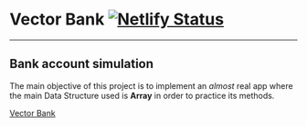 # Vector Bank [![Netlify Status](https://api.netlify.com/api/v1/badges/97e7da84-d67a-489c-883f-7c89ea9a7cb3/deploy-status)](https://app.netlify.com/sites/vector-bank/deploys)
------
## Bank account simulation

The main objective of this project is to implement an *almost* real app where the main Data Structure used is **Array** in order to practice its methods.
 
 [Vector Bank](https://vector-bank.netlify.app/)
